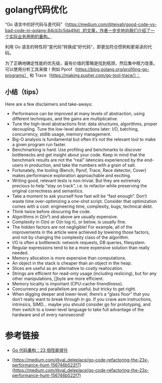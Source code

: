 # golang代码优化


“Go 语言中的好代码与差代码”（https://medium.com/@teivah/good-code-vs-bad-code-in-golang-84cb3c5da49d）的文章，作者一步步地向我们介绍了一个实际业务用例的重构。

利用 Go 语言的特性将“差代码”转换成“好代码”，即更加符合惯例和更易读的代码。

为了正确地确定性能的优先级，最有价值的策略是找到瓶颈，然后集中精力改善。可以使用分析工具来做！例如 Pprof（https://blog.golang.org/profiling-go-programs） 和 Trace（https://making.pusher.com/go-tool-trace/）：


## 小结（tips）

Here are a few disclaimers and take-aways:

* Performance can be improved at many levels of abstraction, using different techniques, and the gains are multiplicative.
* Tune the high-level abstractions first: data structures, algorithms, proper decoupling. Tune the low-level abstractions later: I/O, batching, concurrency, stdlib usage, memory management.
* Big-O analysis is fundamental but often it’s not the relevant tool to make a given program run faster.
* Benchmarking is hard. Use profiling and benchmarks to discover bottlenecks and get insight about your code. Keep in mind that the benchmark results are not the “real” latencies experienced by the end-users in production, and take the numbers with a grain of salt.
* Fortunately, the tooling (Bench, Pprof, Trace, Race detector, Cover) makes performance exploration approachable and exciting.
* Writing good, relevant tests is non-trivial. But they are extremely precious to help “stay on track”, i.e. to refactor while preserving the original correctness and semantics.
* Take a moment to ask yourself how fast will be “fast enough”. Don’t waste time over-optimizing a one-shot script. Consider that optimization comes with a cost: engineering time, complexity, bugs, technical debt.
* Think twice before obscuring the code.
* Algorithms in Ω(n²) and above are usually expensive.
* Complexity in O(n) or O(n log n), or below, is usually fine.
* The hidden factors are not negligible! For example, all of the improvements in the article were achieved by lowering those factors, and not by changing the complexity class of the algorithm.
* I/O is often a bottleneck: network requests, DB queries, filesystem.
* Regular expressions tend to be a more expensive solution than really needed.
* Memory allocation is more expensive than computations.
* An object in the stack is cheaper than an object in the heap.
* Slices are useful as an alternative to costly reallocation.
* Strings are efficient for read-only usage (including reslicing), but for any other manipulations, []byte are more efficient.
* Memory locality is important (CPU-cache-friendliness).
* Concurrency and parallelism are useful, but tricky to get right.
* When digging deeper and lower-level, there’s a “glass floor” that you don’t really want to break through in go. If you crave asm instructions, intrinsics, SIMD… maybe you should consider go for prototyping, and then switch to a lower-level language to take full advantage of the hardware and of every nanosecond!


# 参考链接

- [Go 代码重构：23 倍性能提升](https://blog.csdn.net/csdnnews/article/details/81009432)

- [https://medium.com/@val_deleplace/go-code-refactoring-the-23x-performance-hunt-156746b522f7](https://medium.com/@val_deleplace/go-code-refactoring-the-23x-performance-hunt-156746b522f7)
